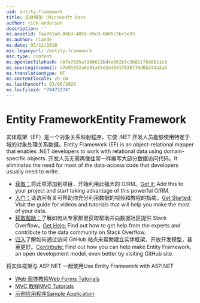 ```yaml
---
uid: entity-framework
title: 实体框架 |Microsoft Docs
author: rick-anderson
description: ''
ms.assetid: faa761a9-86b3-4859-b9c0-60d5c5bc5e93
ms.author: riande
ms.date: 03/12/2010
msc.legacyurl: /entity-framework
msc.type: content
ms.openlocfilehash: c6fe7605a7386621bd4a962b3c3b011fb80b11c8
ms.sourcegitcommit: e7e91932a6e91a63e2e46417626f39d6b244a3ab
ms.translationtype: MT
ms.contentlocale: zh-CN
ms.lasthandoff: 03/06/2020
ms.locfileid: "78472274"
---
```

# <a name="entity-framework"></a><span data-ttu-id="714bd-102">Entity Framework</span><span class="sxs-lookup"><span data-stu-id="714bd-102">Entity Framework</span></span>

<span data-ttu-id="714bd-103">实体框架（EF）是一个对象关系映射程序，它使 .NET 开发人员能够使用特定于域的对象处理关系数据。</span><span class="sxs-lookup"><span data-stu-id="714bd-103">Entity Framework (EF) is an object-relational mapper that enables .NET developers to work with relational data using domain-specific objects.</span></span> <span data-ttu-id="714bd-104">开发人员无需再像往常一样编写大部分数据访问代码。</span><span class="sxs-lookup"><span data-stu-id="714bd-104">It eliminates the need for most of the data-access code that developers usually need to write.</span></span>

- <span data-ttu-id="714bd-105">[获取：](https://msdn.com/data/ee712906)将此项添加到项目，开始利用此强大的 O/RM。</span><span class="sxs-lookup"><span data-stu-id="714bd-105">[Get it:](https://msdn.com/data/ee712906) Add this to your project and start taking advantage of this powerful O/RM.</span></span>
- <span data-ttu-id="714bd-106">[入门：](https://msdn.com/data/ee712907)请访问有关可帮助你充分利用数据的视频和教程的指南。</span><span class="sxs-lookup"><span data-stu-id="714bd-106">[Get Started:](https://msdn.com/data/ee712907) Visit the guide for videos and tutorials that will help you make the most of your data.</span></span>
- <span data-ttu-id="714bd-107">[获取帮助：](https://msdn.com/data/hh913619)了解如何从专家那里获取帮助并向数据社区提供 Stack Overflow。</span><span class="sxs-lookup"><span data-stu-id="714bd-107">[Get Help:](https://msdn.com/data/hh913619) Find out how to get help from the experts and contribute to the data community on Stack Overflow.</span></span>
- <span data-ttu-id="714bd-108">[归入](https://github.com/aspnet/EntityFramework6)了解如何通过访问 GitHub 站点来帮助建立实体框架、开放开发模型，甚至更好。</span><span class="sxs-lookup"><span data-stu-id="714bd-108">[Contribute:](https://github.com/aspnet/EntityFramework6) Find out how you can help make Entity Framework, an open development model, even better by visiting GitHub site.</span></span>

<span data-ttu-id="714bd-109">将实体框架与 ASP.NET 一起使用</span><span class="sxs-lookup"><span data-stu-id="714bd-109">Use Entity Framework with ASP.NET</span></span>

- [<span data-ttu-id="714bd-110">Web 窗体教程</span><span class="sxs-lookup"><span data-stu-id="714bd-110">Web Forms Tutorials</span></span>](web-forms/overview/older-versions-getting-started/getting-started-with-ef/the-entity-framework-and-aspnet-getting-started-part-1.md)
- [<span data-ttu-id="714bd-111">MVC 教程</span><span class="sxs-lookup"><span data-stu-id="714bd-111">MVC Tutorials</span></span>](mvc/overview/getting-started/getting-started-with-ef-using-mvc/creating-an-entity-framework-data-model-for-an-asp-net-mvc-application.md)
- [<span data-ttu-id="714bd-112">示例应用程序</span><span class="sxs-lookup"><span data-stu-id="714bd-112">Sample Application</span></span>](https://webpifeed.blob.core.windows.net/webpifeed/Partners/ASP.NET%20MVC%20Application%20Using%20Entity%20Framework%20Code%20First.zip)

